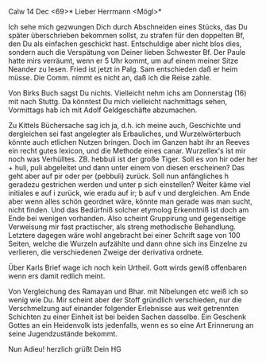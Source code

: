  Calw 14 Dec <69>*
Lieber Herrmann <Mögl>*

Ich sehe mich gezwungen Dich durch Abschneiden eines Stücks, das Du später überschrieben bekommen sollst, zu strafen für den doppelten Bf, den Du als einfachen geschickt hast. Entschuldige aber nicht blos dies, sondern auch die Verspätung von Deiner lieben Schwester Bf. Der Paule hatte mirs verräumt, wenn er 5 Uhr kommt, um auf einem meiner Sitze Neander zu lesen. 
Fried ist jetzt in Palg. Sam entschieden daß er heim müsse. Die Comm. nimmt es nicht an, daß ich die Reise zahle.

Von Birks Buch sagst Du nichts. Vielleicht nehm ichs am Donnerstag (16) mit nach Stuttg. Da könntest Du mich vielleicht nachmittags sehen, Vormittags hab ich mit Adolf Geldgeschäfte abzumachen.

Zu Kittels Büchersache sag ich ja, d.h. ich meine auch, Geschichte und dergleichen sei fast angelegter als Erbauliches, und Wurzelwörterbuch könnte auch etlichen Nutzen bringen. Doch im Ganzen habt ihr an Reeves ein recht gutes lexicon, und die Methode eines canar. Wurzellex's ist mir noch was Verhülltes. ZB. hebbuli ist der große Tiger. Soll es von hir oder her + huli, puli abgeleitet und dann unter einem von diesen erscheinen? Das geht aber auf pir oder per (pebbuli) zurück. Soll nun anfängliches h geradezu gestrichen werden und unter p sich einstellen? Weiter käme viel initiales e auf i zurück, wie eradu auf ir; b auf v und dergleichen. Am Ende aber wenn alles schön geordnet wäre, könnte man gerade was man sucht, nicht finden. Und das Bedürfniß solcher etymolog Erkenntniß ist doch am Ende bei wenigen vorhanden. Also scheint Gruppirung und gegenseitige Verweisung mir fast practischer, als streng methodische Behandlung. Letztere dagegen wäre wohl angebracht bei einer Schrift sage von 100 Seiten, welche die Wurzeln aufzählte und dann ohne sich ins Einzelne zu verlieren, die verschiedenen Zweige der derivativa ordnete.

Über Karls Brief wage ich noch kein Urtheil. Gott wirds gewiß offenbaren wenn ers damit redlich meint.

Von Vergleichung des Ramayan und Bhar. mit Nibelungen etc weiß ich so wenig wie Du. Mir scheint aber der Stoff gründlich verschieden, nur die Verschmelzung auf einander folgender Erlebnisse aus weit getrennten Schichten zu einer Einheit ist bei beiden Sachen dasselbe. Ein Geschenk Gottes an ein Heidenvolk ists jedenfalls, wenn es so eine Art Erinnerung an seine Jugendzustände bekommt.

Nun Adieu! herzlich grüßt
 Dein HG
